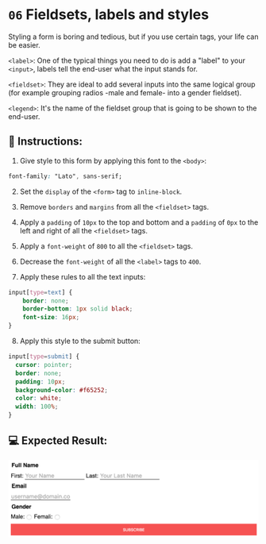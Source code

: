 # `06` Fieldsets, labels and styles

Styling a form is boring and tedious, but if you use certain tags, your life can be easier. 

`<label>`: One of the typical things you need to do is add a "label" to your `<input>`, labels tell the end-user what the input stands for.

`<fieldset>`: They are ideal to add several inputs into the same logical group (for example grouping radios -male and female- into a gender fieldset).

`<legend>`: It's the name of the fieldset group that is going to be shown to the end-user.

## 📝 Instructions:

1. Give style to this form by applying this font to the `<body>`:

```css
font-family: "Lato", sans-serif;
```

2. Set the `display` of the `<form>` tag to `inline-block`.
   
4. Remove `borders` and `margins` from all the `<fieldset>` tags. 

5. Apply a `padding` of `10px` to the top and bottom and a `padding` of `0px` to the left and right of all the `<fieldset>` tags. 

6. Apply a `font-weight` of `800` to all the `<fieldset>` tags.

7. Decrease the `font-weight` of all the `<label>` tags to `400`.

9. Apply these rules to all the text inputs:

```css
input[type=text] {
	border: none;
	border-bottom: 1px solid black;
	font-size: 16px;
}
```

8. Apply this style to the submit button:

```css
input[type=submit] {
  cursor: pointer;
  border: none;
  padding: 10px;
  background-color: #f65252;
  color: white;
  width: 100%;
}
```

## 💻 Expected Result:

![06-fieldsets-labels-and-styles](../../.learn/assets/NGmLdal.png?raw=true)
